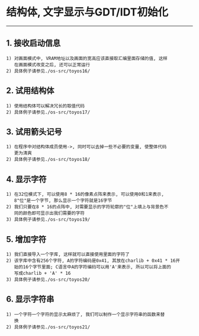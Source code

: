 # **结构体, 文字显示与GDT/IDT初始化** #
***


## **1. 接收启动信息** ##
    1) 对画面模式中, VRAM地址以及画面的宽高应该直接取汇编里面存储的值, 这样
       在画面模式改变之后, 还可以正常运行
    2) 具体例子请参见./os-src/toyos16/


## **2. 试用结构体** ##
    1) 使用结构体可以解决冗长的取值代码
    2) 具体例子请参见./os-src/toyos17/


## **3. 试用箭头记号** ##
    1) 在程序中对结构体成员使用->, 同时可以去掉一些不必要的变量, 使整体代码
       更为清爽
    2) 具体例子请参见./os-src/toyos18/


## **4. 显示字符** ##
    1) 在32位模式下, 可以使用8 * 16的像素点阵来表示, 可以使用0和1来表示, 
       8"位"是一个字节, 那么显示一个字符就是16字节
    2) 我们只要在8 * 16的点阵中, 对需要显示的字符轮廓的"位"上填上与背景色不
       同的颜色即可显示出我们需要的字符
    3) 具体例子请参见./os-src/toyos19/


## **5. 增加字符** ##
    1) 我们直接导入一个字库, 这样就可以直接使用里面的字符了
    2) 该字库中含有256个字符, A的字符编码是0x41, 其放在charlib + 0x41 * 16开
       始的16个字节里面; C语言中A的字符编码可以用'A'来表示, 所以可以将上面的
       写成charlib + 'A' * 16
    3) 具体例子请参见./os-src/toyos20/


## **6. 显示字符串** ##
    1) 一个字符一个字符的显示太麻烦了, 我们可以制作一个显示字符串的函数来替
       换
    2) 具体例子请参见./os-src/toyos21/
